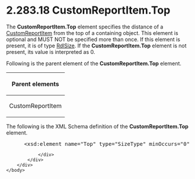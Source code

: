 <html dir="LTR" xmlns:mshelp="http://msdn.microsoft.com/mshelp" xmlns:ddue="http://ddue.schemas.microsoft.com/authoring/2003/5" xmlns:xlink="http://www.w3.org/1999/xlink" xmlns:tool="http://www.microsoft.com/tooltip">
    <head>
        <meta http-equiv="Content-Type" content="text/html; CHARSET=utf-8"></meta>
        <meta name="save" content="history"></meta>
        <title>2.283.18 CustomReportItem.Top</title>
        <xml>
            <mshelp:toctitle title="2.283.18 CustomReportItem.Top"></mshelp:toctitle>
            <mshelp:rltitle title="[MS-RDL]: CustomReportItem.Top"></mshelp:rltitle>
            <mshelp:keyword index="A" term="31abd543-406a-4e3a-809f-bc6f81046c89"></mshelp:keyword>
            <mshelp:attr name="DCSext.ContentType" value="open specification"></mshelp:attr>
            <mshelp:attr name="AssetID" value="31abd543-406a-4e3a-809f-bc6f81046c89"></mshelp:attr>
            <mshelp:attr name="TopicType" value="kbRef"></mshelp:attr>
            <mshelp:attr name="DCSext.Title" value="[MS-RDL]: CustomReportItem.Top" />
        </xml>
    </head>
    <body>
        <div id="header">
            <h1 class="heading">2.283.18 CustomReportItem.Top</h1>
        </div>
        <div id="mainSection">
            <div id="mainBody">
                <div id="allHistory" class="saveHistory"></div>
                <div id="sectionSection0" class="section" name="collapseableSection">
                    

<p>The <b>CustomReportItem.Top</b> element specifies the
distance of a <a href="6bb7b35c-e517-4444-a96b-9f2ccdd1a642.html">CustomReportItem</a>
from the top of a containing object. This element is optional and MUST NOT be
specified more than once. If this element is present, it is of type <a href="b40c092e-4fe5-4f7b-a0bf-c98df1361c90.html">RdlSize</a>. If the <b>CustomReportItem.Top</b>
element is not present, its value is interpreted as 0.</p>

<p>Following is the parent element of the <b>CustomReportItem.Top</b>
element. </p>

<table>
 <thead>
  <tr>
   <th>
   <p>Parent elements</p>
   </th>
  </tr>
 </thead>
 <tr>
  <td>
  <p>CustomReportItem</p>
  </td>
 </tr>
</table>

<p>The following is the XML Schema definition of the <b>CustomReportItem.Top</b>
element.</p>

<dl>
<dd>
<div><pre> &lt;xsd:element name=&quot;Top&quot; type=&quot;SizeType&quot; minOccurs=&quot;0&quot; /&gt;
</pre></div>
</dd></dl>


                </div>
            </div>
        </div>
    </body>
</html>